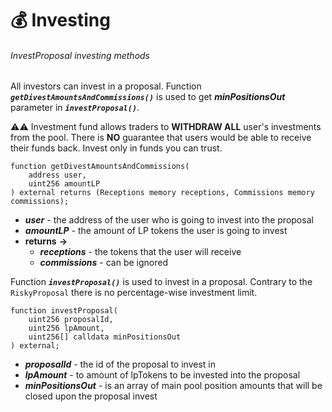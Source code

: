 # 💰 Investing

###### InvestProposal investing methods

All investors can invest in a proposal.
Function ***`getDivestAmountsAndCommissions()`*** is used to get ***minPositionsOut***  parameter in ***`investProposal()`***.

⚠️⚠️ Investment fund allows traders to **WITHDRAW ALL** user's investments from the pool. There is **NO** guarantee that users would be able to receive their funds back. Invest only in funds you can trust.

```solidity
function getDivestAmountsAndCommissions(
    address user,
    uint256 amountLP
) external returns (Receptions memory receptions, Commissions memory commissions);
```
- ***user*** - the address of the user who is going to invest into the proposal
- ***amountLP*** - the amount of LP tokens the user is going to invest
- **returns** **->**
    - ***receptions***  - the tokens that the user will receive
    - ***commissions*** - can be ignored

Function ***`investProposal()`*** is used to invest in a proposal. Contrary to the `RiskyProposal` there is no percentage-wise investment limit.

```solidity
function investProposal(
    uint256 proposalId,
    uint256 lpAmount,
    uint256[] calldata minPositionsOut
) external;
```
- ***proposalId*** - the id of the proposal to invest in
- ***lpAmount*** - to amount of lpTokens to be invested into the proposal
- ***minPositionsOut*** - is an array of main pool position amounts that will be closed upon the proposal invest
